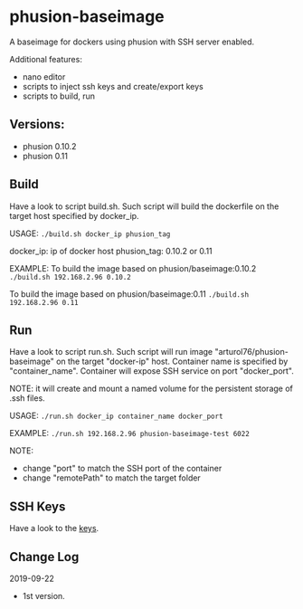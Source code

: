 # phusion-baseimage
A baseimage for dockers using phusion with SSH server enabled.

Additional features:
* nano editor
* scripts to inject ssh keys and create/export keys
* scripts to build, run

## Versions: 
* phusion 0.10.2
* phusion 0.11

## Build
Have a look to script build.sh.
Such script will build the dockerfile on the target host specified by docker_ip.

USAGE:
`./build.sh docker_ip phusion_tag`

docker_ip: ip of docker host
phusion_tag: 0.10.2 or 0.11

EXAMPLE:
To build the image based on phusion/baseimage:0.10.2
`./build.sh 192.168.2.96 0.10.2`

To build the image based on phusion/baseimage:0.11
`./build.sh 192.168.2.96 0.11`

## Run
Have a look to script run.sh.
Such script will run image "arturol76/phusion-baseimage" on the target "docker-ip" host.
Container name is specified by "container_name".
Container will expose SSH service on port "docker_port".

NOTE: it will create and mount a named volume for the persistent storage of .ssh files.

USAGE:
`./run.sh docker_ip container_name docker_port`

EXAMPLE:
`./run.sh 192.168.2.96 phusion-baseimage-test 6022`

NOTE: 
* change "port" to match the SSH port of the container
* change "remotePath" to match the target folder

## SSH Keys
Have a look to the [keys](./keys/README.md).

## Change Log
2019-09-22
- 1st version.